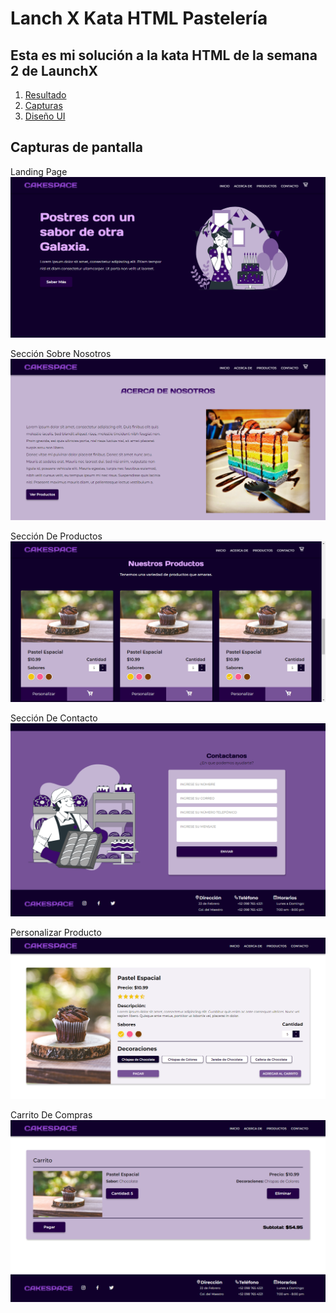 # Lanch X Kata HTML Pastelería 



## Esta es mi solución a la kata HTML de la semana 2 de LaunchX

1. [Resultado]()
2. [Capturas](images/screenshots/)
3. [Diseño UI](images/UI-pastel.pdf)

## Capturas de pantalla

Landing Page
![alt](images/screenshots/LandingPage.png)

Sección Sobre Nosotros
![alt](images/screenshots/About.png)

Sección De Productos
![alt](images/screenshots/Products.png)

Sección De Contacto
![alt](images/screenshots/Contact.png)

Personalizar Producto
![alt](images/screenshots/ProductCustom.png)

Carrito De Compras
![alt](images/screenshots/Cart.png)